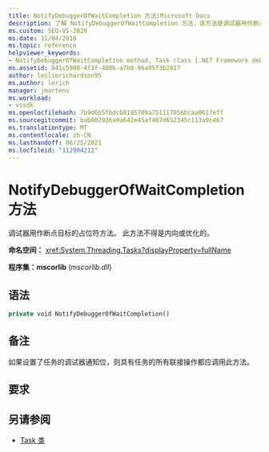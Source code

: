 ```yaml
---
title: NotifyDebuggerOfWaitCompletion 方法|Microsoft Docs
description: 了解 NotifyDebuggerOfWaitCompletion 方法，该方法是调试器用作断点目标的占位符。
ms.custom: SEO-VS-2020
ms.date: 11/04/2016
ms.topic: reference
helpviewer_keywords:
- NotifyDebuggerOfWaitCompletion method, Task class [.NET Framework debug engines]
ms.assetid: 841c5908-4f3f-400b-a7b0-96a95f362817
author: leslierichardson95
ms.author: lerich
manager: jmartens
ms.workload:
- vssdk
ms.openlocfilehash: 7b9d6b5fbdcb8195709a751117056bcaa0617eff
ms.sourcegitcommit: bab002936a9a642e45af407d652345c113a9c467
ms.translationtype: MT
ms.contentlocale: zh-CN
ms.lasthandoff: 06/25/2021
ms.locfileid: "112904212"
---
```

# <a name="notifydebuggerofwaitcompletion-method"></a>NotifyDebuggerOfWaitCompletion 方法
调试器用作断点目标的占位符方法。 此方法不得是内向或优化的。

 **命名空间：** <xref:System.Threading.Tasks?displayProperty=fullName>

 **程序集：mscorlib** (*mscorlib.dll*) 

## <a name="syntax"></a>语法

```vb
private void NotifyDebuggerOfWaitCompletion()
```

## <a name="remarks"></a>备注
 如果设置了任务的调试器通知位，则具有任务的所有联接操作都应调用此方法。

## <a name="requirements"></a>要求

## <a name="see-also"></a>另请参阅
- [Task 类](../../extensibility/debugger/task-class-internal-members.md)
